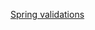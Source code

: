 




[Spring validations](https://lmonkiewicz.medium.com/the-power-of-spring-rest-api-validation-77be83edef)
